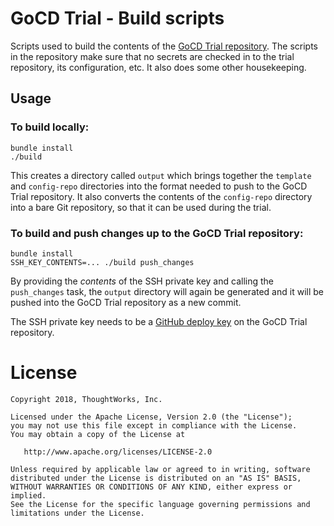 # GoCD Trial - Build scripts

Scripts used to build the contents of the [GoCD Trial repository](https://github.com/gocd/gocd-trial). The scripts in the repository make sure that no secrets are checked in to the trial repository, its configuration, etc. It also does some other housekeeping.

## Usage

### To build locally:

```
bundle install
./build
```

This creates a directory called `output` which brings together the `template` and `config-repo` directories into the format needed to push to the GoCD Trial repository. It also converts the contents of the `config-repo` directory into a bare Git repository, so that it can be used during the trial.


### To build and push changes up to the GoCD Trial repository:

```
bundle install
SSH_KEY_CONTENTS=... ./build push_changes
```

By providing the _contents_ of the SSH private key and calling the `push_changes` task, the `output` directory will again be generated and it will be pushed into the GoCD Trial repository as a new commit.

The SSH private key needs to be a [GitHub deploy key](https://developer.github.com/v3/guides/managing-deploy-keys/#deploy-keys) on the GoCD Trial repository.


# License

```plain
Copyright 2018, ThoughtWorks, Inc.

Licensed under the Apache License, Version 2.0 (the "License");
you may not use this file except in compliance with the License.
You may obtain a copy of the License at

   http://www.apache.org/licenses/LICENSE-2.0

Unless required by applicable law or agreed to in writing, software
distributed under the License is distributed on an "AS IS" BASIS,
WITHOUT WARRANTIES OR CONDITIONS OF ANY KIND, either express or implied.
See the License for the specific language governing permissions and
limitations under the License.
```

